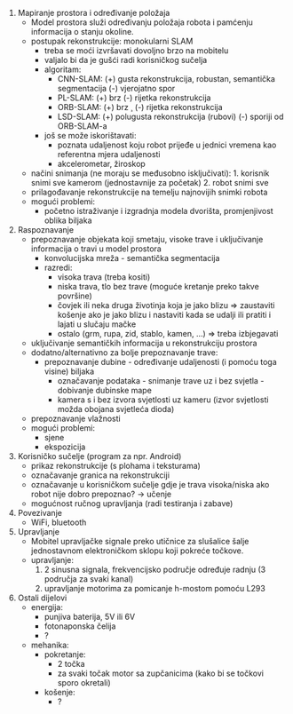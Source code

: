 ﻿1) Mapiranje prostora i određivanje položaja
	- Model prostora služi određivanju položaja robota i pamćenju informacija o stanju okoline.
	- postupak rekonstrukcije: monokularni SLAM
		- treba se moći izvršavati dovoljno brzo na mobitelu
		- valjalo bi da je gušći radi korisničkog sučelja
		- algoritam:
			- CNN-SLAM:
				(+) gusta rekonstrukcija, robustan, semantička segmentacija
				(-) vjerojatno spor
			- PL-SLAM:
				(+) brz
				(-) rijetka rekonstrukcija
			- ORB-SLAM:
				(+) brz
¸				(-) rijetka rekonstrukcija
			- LSD-SLAM:
				(+) polugusta rekonstrukcija (rubovi)
				(-) sporiji od ORB-SLAM-a
		- još se može iskorištavati: 
			- poznata udaljenost koju robot prijeđe u jednici vremena kao referentna mjera udaljenosti
			- akcelerometar, žiroskop		
	- načini snimanja (ne moraju se međusobno isključivati):
			1. korisnik snimi sve kamerom (jednostavnije za početak)
			2. robot snimi sve
	- prilagođavanje rekonstrukcije na temelju najnovijih snimki robota
	- mogući problemi:
		- početno istraživanje i izgradnja modela dvorišta, promjenjivost oblika biljaka
2) Raspoznavanje
	- prepoznavanje objekata koji smetaju, visoke trave i uključivanje informacija o travi u model prostora
		- konvolucijska mreža - semantička segmentacija
		- razredi: 
			- visoka trava (treba kositi)
			- niska trava, tlo bez trave (moguće kretanje preko takve površine)
			- čovjek ili neka druga životinja koja je jako blizu 
				=> zaustaviti košenje ako je jako blizu i nastaviti kada se udalji ili pratiti i lajati u slučaju mačke
			- ostalo (grm, rupa, zid, stablo, kamen,  ...) 
				=> treba izbjegavati
	- uključivanje semantičkih informacija u rekonstrukciju prostora
	- dodatno/alternativno za bolje prepoznavanje trave:
		- prepoznavanje dubine - određivanje udaljenosti (i pomoću toga visine) biljaka
			- označavanje podataka - snimanje trave uz i bez svjetla - dobivanje dubinske mape
			- kamera s i bez izvora svjetlosti uz kameru (izvor svjetlosti možda obojana svjetleća dioda)
	- prepoznavanje vlažnosti
	- mogući problemi:
		- sjene
		- ekspozicija
3) Korisničko sučelje (program za npr. Android)
	- prikaz rekonstrukcije (s plohama i teksturama)
	- označavanje granica na rekonstrukciji
	- označavanje u korisničkom sučelje gdje je trava visoka/niska ako robot nije dobro prepoznao?
		-> učenje
	- mogućnost ručnog upravljanja (radi testiranja i zabave)
4) Povezivanje
	- WiFi, bluetooth
5) Upravljanje
	- Mobitel upravljačke signale preko utičnice za slušalice šalje jednostavnom elektroničkom sklopu koji pokreće točkove.
	- upravljanje: 
		1) 2 sinusna signala, frekvencijsko područje određuje radnju (3 područja za svaki kanal)
		3) upravljanje motorima za pomicanje h-mostom pomoću L293
6) Ostali dijelovi
	- energija:
		- punjiva baterija, 5V ili 6V
		- fotonaponska čelija
		- ?
	- mehanika:
		- pokretanje:
			- 2 točka
			- za svaki točak motor sa zupčanicima (kako bi se točkovi sporo okretali)
		- košenje: 
			- ?
<!---
5) Hardver-staro
	- verzija s Raspberry PI-jem:
		- maksimalna potrošnja energije:
			* runmyrobot.com: 6800mAh/4h, 3.7V -> 7W
			- Raspberry Pi 3 (CPU 100%): 730mA (5V) -> 3.65W
			- kamera:
				- RPi-kamera: 260mA -> 1.3W
				- USB-kamera: 260mA -> 1.3W
			- WiFi: 2.5W
			- ukupno: 3.65W + 1.3W + 2.5 = 7.45W
		- dijelovi:
			- elektronika:
				- računalo: Raspberry Pi 3 B
				- kamera: USB-kamera
				- LED uz kameru?
				- senzor za gašenje računala u slučaju slabe baterije
			- energija:
				- punjiva baterija, 5V
				- fotonaponska čelija
			- mehanika:
				- pokretanje:
					- 2 točka
					- za svaki točak motor s prijenosom (kako bi se točkovi sporije okretali)
				- košenje:
					- motor
					- dio za rezanje: čep s komadom žice
		- mogući problemi:
			- Raspberry PI je preslab
			- podaci za učenje
			- dijelovi
			- kiša, vjetar
-->
